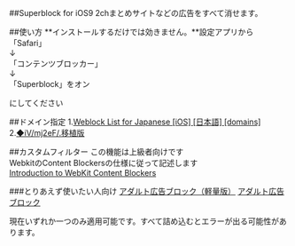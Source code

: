 ##Superblock for iOS9
2chまとめサイトなどの広告をすべて消せます。

##使い方
**インストールするだけでは効きません。**設定アプリから  
「Safari」  
↓  
「コンテンツブロッカー」  
↓  
「Superblock」をオン  

にしてください

##ドメイン指定
1.[Weblock List for Japanese [iOS] [日本語] [domains]](http://cosmonote.blogspot.jp/2014/02/weblock-list-for-japanese-ios-domains.html?m=1)  
2.[◆iV/mj2eF/.移植版](http://cosmonote.blogspot.jp/2014/02/weblock-list-for-japanese-ios-domains.html?m=1)  

##カスタムフィルター
この機能は上級者向けです  
WebkitのContent Blockersの仕様に従って記述します  
[Introduction to WebKit Content Blockers](https://www.webkit.org/blog/3476/content-blockers-first-look/)

###とりあえず使いたい人向け
[アダルト広告ブロック（軽量版）](https://www.webkit.org/blog/3476/content-blockers-first-look/)
[アダルト広告ブロック](https://www.webkit.org/blog/3476/content-blockers-first-look/)

現在いずれか一つのみ適用可能です。すべて詰め込むとエラーが出る可能性があります。  

